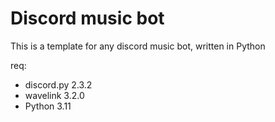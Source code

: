 # Discord music bot

This is a template for any discord music bot, written in Python

req: 

- discord.py 2.3.2
- wavelink 3.2.0
- Python 3.11
